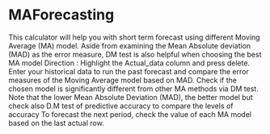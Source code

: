 # MAForecasting

This calculator will help you with short term forecast using different Moving Average (MA) model. Aside from examining the Mean Absolute deviation (MAD) as the error measure, DM test is also helpful when choosing the best MA model
Direction : Highlight the Actual_data column and press delete. Enter your historical data to run the past forecast and compare the error measures of the Moving Average model based on MAD. Check if the chosen model is significantly different from other MA methods via DM test.
Note that the lower Mean Absolute Deviation (MAD), the better model but check also D.M test of predictive accuracy to compare the levels of accuracy
To forecast the next period, check the value of each MA model based on the last actual row.
